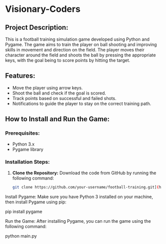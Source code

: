 # Visionary-Coders

## Project Description:
This is a football training simulation game developed using Python and Pygame. The game aims to train the player on ball shooting and improving skills in movement and direction on the field. The player moves their character around the field and shoots the ball by pressing the appropriate keys, with the goal being to score points by hitting the target.

## Features:
- Move the player using arrow keys.
- Shoot the ball and check if the goal is scored.
- Track points based on successful and failed shots.
- Notifications to guide the player to stay on the correct training path.

## How to Install and Run the Game:

### Prerequisites:
- Python 3.x
- Pygame library

### Installation Steps:

1. **Clone the Repository:**
   Download the code from GitHub by running the following command:
   ```bash
   git clone https://github.com/your-username/football-training.git](https://github.com/GhazlJy/Visionary-Coders.git)


Install Pygame:
Make sure you have Python 3 installed on your machine, then install Pygame using pip:

pip install pygame


Run the Game:
After installing Pygame, you can run the game using the following command:

python main.py

